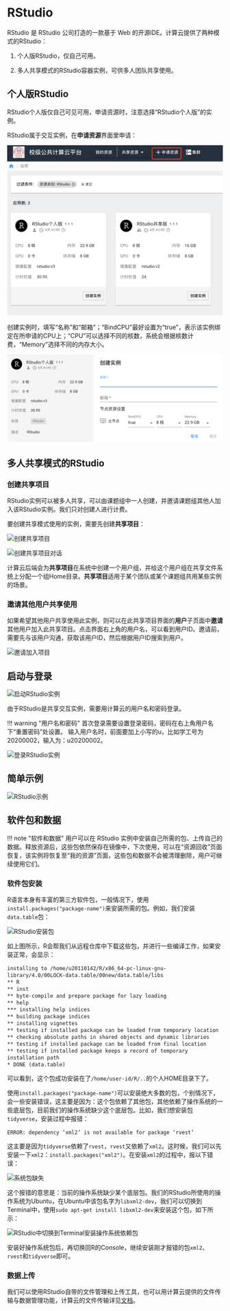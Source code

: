 # RStudio

RStudio 是 RStudio 公司打造的一款基于 Web 的开源IDE。计算云提供了两种模式的RStudio：

1. 个人版RStudio，仅自己可用。

2. 多人共享模式的RStudio容器实例，可供多人团队共享使用。

## 个人版RStudio

RStudio个人版仅自己可见可用，申请资源时，注意选择“RStudio个人版”的实例。

RStudio属于交互实例，在**申请资源**界面里申请：

![申请RStudio实例](../images/create_rstudio_instance.png)

创建实例时，填写“名称”和“邮箱”；“BindCPU”最好设置为“true”，表示该实例绑定在所申请的CPU上；“CPU”可以选择不同的核数，系统会根据核数计费，“Memory”选择不同的内存大小。

![申请RStudio实例对话](../images/create_rstudio_instance_dialog.png)

## 多人共享模式的RStudio

### 创建共享项目

RStudio实例可以被多人共享，可以由课题组中一人创建，并邀请课题组其他人加入该RStudio实例。我们只对创建人进行计费。

要创建共享模式使用的实例，需要先创建**共享项目**：

![创建共享项目](../images/create_share_project.png)

![创建共享项目对话](../images/create_share_project_dialog.png)

计算云后端会为**共享项目**在系统中创建一个用户组，并给这个用户组在共享文件系统上分配一个组Home目录。**共享项目**适用于某个团队或某个课题组共用某些实例的场景。

### 邀请其他用户共享使用

如果希望其他用户共享使用此实例，则可以在此共享项目界面的**用户**子页面中**邀请**其他用户加入此共享项目。点击界面右上角的用户名，可以看到用户ID。邀请前，需要先与该用户沟通，获取该用户ID，然后根据用户ID搜索到用户。

![邀请加入项目](../images/invite_to_share_project.png)

## 启动与登录

![启动RStudio实例](../images/start_rstudio_instance.png)

由于RStudio是共享交互实例，需要用计算云的用户名和密码登录。

!!! warning "用户名和密码"
    首次登录需要设置登录密码，密码在右上角用户名下“重置密码”处设置。
    输入用户名时，前面要加上小写的u，比如学工号为 20200002，输入为：u20200002。

![登录RStudio实例](../images/rstudio_login.png)

## 简单示例

![RStudio示例](../images/rstudio_example.png)

## 软件包和数据

!!! note "软件和数据"
    用户可以在 RStudio 实例中安装自己所需的包、上传自己的数据。释放资源后，这些包依然保存在镜像中，下次使用，可以在“资源回收”页面恢复，该实例将恢复至“我的资源”页面，这些包和数据不会被清理删除，用户可继续使用它们。

### 软件包安装

R语言本身有丰富的第三方软件包，一般情况下，使用`install.packages("package-name")`来安装所需的包。例如，我们安装`data.table`包：

![RStudio安装包](../images/rstudio_install_packages.png)

如上图所示，R会帮我们从远程仓库中下载这些包，并进行一些编译工作，如果安装正常，会显示：

```
installing to /home/u20110142/R/x86_64-pc-linux-gnu-library/4.0/00LOCK-data.table/00new/data.table/libs
** R
** inst
** byte-compile and prepare package for lazy loading
** help
*** installing help indices
** building package indices
** installing vignettes
** testing if installed package can be loaded from temporary location
** checking absolute paths in shared objects and dynamic libraries
** testing if installed package can be loaded from final location
** testing if installed package keeps a record of temporary installation path
* DONE (data.table)
```

可以看到，这个包成功安装在了`/home/user-id/R/..`的个人HOME目录下了。

使用`install.packages("package-name")`可以安装绝大多数的包，个别情况下，会一些安装错误，这主要是因为：这个包依赖了其他包，其他依赖了操作系统的一些底层包，目前我们的操作系统缺少这个底层包。比如，我们想安装包`tidyverse`，安装过程中报错：

```
ERROR: dependency ‘xml2’ is not available for package ‘rvest’
```

这主要是因为`tidyverse`依赖了`rvest`，`rvest`又依赖了`xml2`。这时候，我们可以先安装一下`xml2`：`install.packages("xml2")`。在安装`xml2`的过程中，报以下错误：

![系统包缺失](../images/rstudio_package_missing.png)

这个报错的意思是：当前的操作系统缺少某个底层包。我们的RStudio所使用的操作系统为Ubuntu，在Ubuntu中该包名字为`libxml2-dev`，我们可以切换到Terminal中，使用`sudo apt-get install libxml2-dev`来安装这个包，如下所示：

![RStudio中切换到Terminal安装操作系统依赖包](../images/rstudio_terminal.png)

安装好操作系统包后，再切换回R的Console，继续安装刚才报错的包`xml2`、`rvest`和`tidyverse`即可。

### 数据上传

我们可以使用RStudio自带的文件管理和上传工具，也可以用计算云提供的文件传输与数据管理功能，计算云的文件传输详见[文档](../manual/transfer.md)。